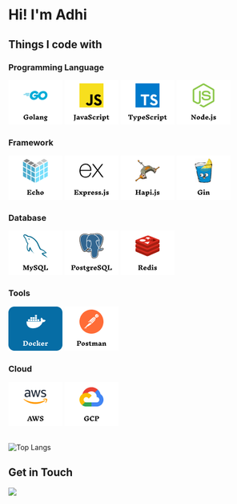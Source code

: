 # Hi! I'm Adhi

## Things I code with
### Programming Language
[![](./assets/icon/golang.png)](#)
[![](./assets/icon/javascript.png)](#)
[![](./assets/icon/typescript.png)](#)
[![](./assets/icon/nodejs.png)](#)

### Framework
[![](./assets/icon/echo.png)](#)
[![](./assets/icon/expressjs.png)](#)
[![](./assets/icon/hapijs.png)](#)
[![](./assets/icon/gin.png)](#)

### Database
[![](./assets/icon/mysql.png)](#)
[![](./assets/icon/postgresql.png)](#)
[![](./assets/icon/redis.png)](#)

### Tools
[![](./assets/icon/docker.png)](#)
[![](./assets/icon/postman.png)](#)

### Cloud
[![](./assets/icon/aws.png)](#)
[![](./assets/icon/gcp.png)](#)

\
![Top Langs](https://github-readme-stats.vercel.app/api/top-langs/?username=dhichii&hide=kotlin&theme=github_dark_dimmed)

## Get in Touch
[![](https://img.shields.io/badge/linkedin-1E77B5.svg?&style=for-the-badge&logo=linkedin&logoColor=white)](https://linkedin.com/in/adhicittamasran)
